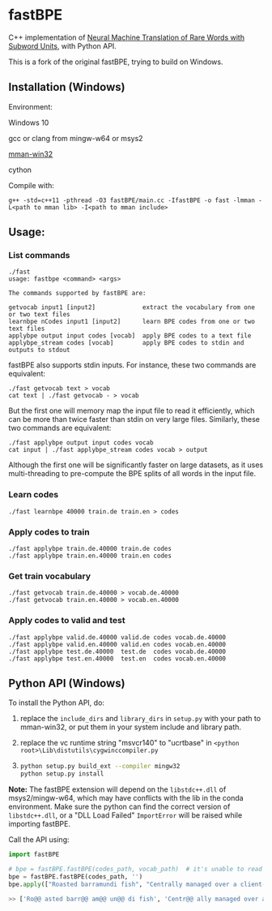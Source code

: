 
# fastBPE

C++ implementation of [Neural Machine Translation of Rare Words with Subword Units](https://arxiv.org/abs/1508.07909), with Python API.

This is a fork of the original fastBPE, trying to build on Windows.

## Installation (Windows)

Environment:

Windows 10

gcc or clang from mingw-w64 or msys2

[mman-win32](https://github.com/alitrack/mman-win32)

cython

Compile with:
```
g++ -std=c++11 -pthread -O3 fastBPE/main.cc -IfastBPE -o fast -lmman -L<path to mman lib> -I<path to mman include>
```

## Usage:

### List commands
```
./fast
usage: fastbpe <command> <args>

The commands supported by fastBPE are:

getvocab input1 [input2]             extract the vocabulary from one or two text files
learnbpe nCodes input1 [input2]      learn BPE codes from one or two text files
applybpe output input codes [vocab]  apply BPE codes to a text file
applybpe_stream codes [vocab]        apply BPE codes to stdin and outputs to stdout
```

fastBPE also supports stdin inputs. For instance, these two commands are equivalent:
```
./fast getvocab text > vocab
cat text | ./fast getvocab - > vocab
```
But the first one will memory map the input file to read it efficiently, which can be more than twice faster than stdin on very large files. Similarly, these two commands are equivalent:
```
./fast applybpe output input codes vocab
cat input | ./fast applybpe_stream codes vocab > output
```
Although the first one will be significantly faster on large datasets, as it uses multi-threading to pre-compute the BPE splits of all words in the input file.

### Learn codes
```
./fast learnbpe 40000 train.de train.en > codes
```

### Apply codes to train
```
./fast applybpe train.de.40000 train.de codes
./fast applybpe train.en.40000 train.en codes
```

### Get train vocabulary
```
./fast getvocab train.de.40000 > vocab.de.40000
./fast getvocab train.en.40000 > vocab.en.40000
```

### Apply codes to valid and test
```
./fast applybpe valid.de.40000 valid.de codes vocab.de.40000
./fast applybpe valid.en.40000 valid.en codes vocab.en.40000
./fast applybpe test.de.40000  test.de  codes vocab.de.40000
./fast applybpe test.en.40000  test.en  codes vocab.en.40000
```

## Python API (Windows)

To install the Python API, do:
1. replace the `include_dirs` and `library_dirs` in `setup.py` with your path to mman-win32,
or put them in your system include and library path.

1. replace the vc runtime string "msvcr140" to "ucrtbase" in `<python root>\Lib\distutils\cygwinccompiler.py`

2. ```bash
   python setup.py build_ext --compiler mingw32
   python setup.py install
   ```

**Note:** The fastBPE extension will depend on the `libstdc++.dll` of msys2/mingw-w64, which may have conflicts with 
the lib in the conda environment. Make sure the python can find the correct version of `libstdc++.dll`, or a "DLL Load Failed" `ImportError` will be raised while importing fastBPE.  

Call the API using:

```python
import fastBPE

# bpe = fastBPE.fastBPE(codes_path, vocab_path)  # it's unable to read the vocab now
bpe = fastBPE.fastBPE(codes_path, '')
bpe.apply(["Roasted barramundi fish", "Centrally managed over a client-server architecture"])

>> ['Ro@@ asted barr@@ am@@ un@@ di fish', 'Centr@@ ally managed over a cli@@ ent-@@ server architecture']
```
